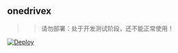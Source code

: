 ## onedrivex
>>请勿部署：处于开发测试阶段，还不能正常使用！

[![Deploy](https://www.herokucdn.com/deploy/button.svg)](https://heroku.com/deploy?template=https://github.com/libsgh/onedrive-x)
